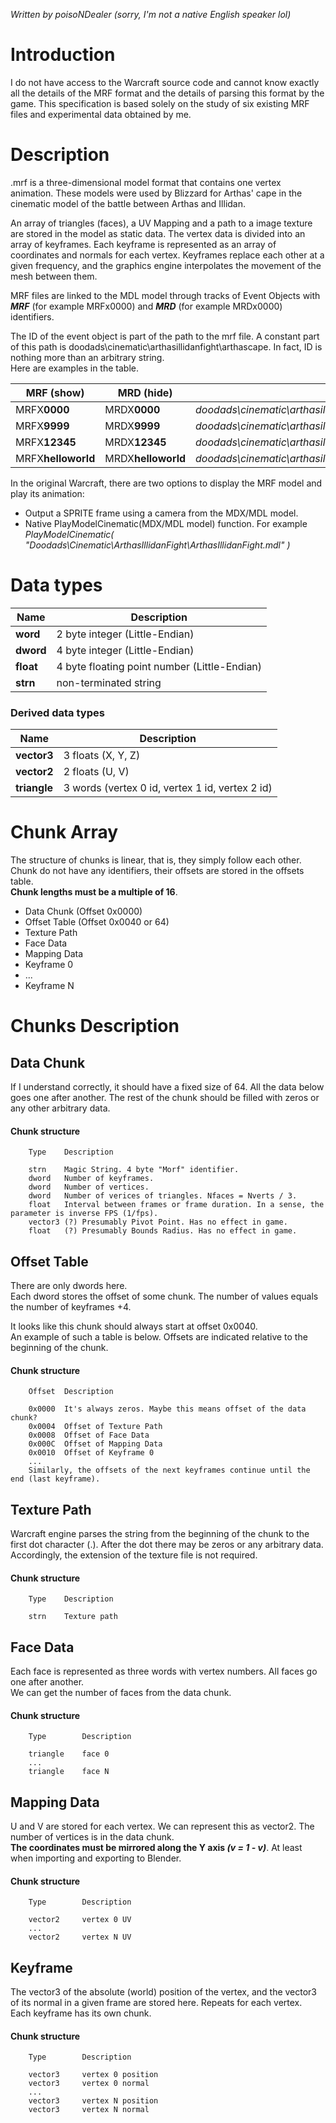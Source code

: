 *Written by poisoNDealer (sorry, I'm not a native English speaker lol)*


# Introduction

I do not have access to the Warcraft source code and cannot know exactly all the details of the MRF format and the details of parsing this format by the game. This specification is based solely on the study of six existing MRF files and experimental data obtained by me.

# Description

.mrf is a three-dimensional model format that contains one vertex animation. These models were used by Blizzard for Arthas' cape in the cinematic model of the battle between Arthas and Illidan.

An array of triangles (faces), a UV Mapping and a path to a image texture are stored in the model as static data.
The vertex data is divided into an array of keyframes. Each keyframe is represented as an array of coordinates and normals for each vertex. Keyframes replace each other at a given frequency, and the graphics engine interpolates the movement of the mesh between them.  

MRF files are linked to the MDL model through tracks of Event Objects with ***MRF*** (for example MRFx0000) and ***MRD*** (for example MRDx0000) identifiers.

The ID of the event object is part of the path to the mrf file. A constant part of this path is doodads\cinematic\arthasillidanfight\arthascape. In fact, ID is nothing more than an arbitrary string.  
Here are examples in the table.

| MRF (show)  | MRD (hide) | Path |
|------|-------|-------|
| MRFX**0000** | MRDX**0000** | *doodads\cinematic\arthasillidanfight\arthascape**0000**.mrf* |
| MRFX**9999** | MRDX**9999** | *doodads\cinematic\arthasillidanfight\arthascape**9999**.mrf* |
| MRFX**12345** | MRDX**12345** | *doodads\cinematic\arthasillidanfight\arthascape**12345**.mrf* |
| MRFX**helloworld** | MRDX**helloworld** | *doodads\cinematic\arthasillidanfight\arthascape**helloworld**.mrf* |


In the original Warcraft, there are two options to display the MRF model and play its animation:
- Output a SPRITE frame using a camera from the MDX/MDL model.
- Native PlayModelCinematic(MDX/MDL model) function.  For example *PlayModelCinematic( "Doodads\\Cinematic\\ArthasIllidanFight\\ArthasIllidanFight.mdl" )*

# Data types 

| Name  | Description |
|------|-------|
| **word** | 2 byte integer (Little-Endian) |
| **dword** | 4 byte integer (Little-Endian) |
| **float** | 4 byte floating point number (Little-Endian) |
| **strn** | non-terminated string  |

### Derived data types
| Name  | Description |
|------|-------|
| **vector3** | 3 floats (X, Y, Z) |
| **vector2** | 2 floats (U, V) |
| **triangle** | 3 words (vertex 0 id, vertex 1 id, vertex 2 id) |



# Chunk Array
The structure of chunks is linear, that is, they simply follow each other. Chunk do not have any identifiers, their offsets are stored in the offsets table.  
**Chunk lengths must be a multiple of 16**.  


- Data Chunk (Offset 0x0000) 
- Offset Table (Offset 0x0040 or 64) 
- Texture Path
- Face Data
- Mapping Data
- Keyframe 0
- ...
- Keyframe N

# Chunks Description

## Data Chunk
If I understand correctly, it should have a fixed size of 64. 
All the data below goes one after another. The rest of the chunk should be filled with zeros or any other arbitrary data.  
#### Chunk structure
    
        Type    Description

        strn    Magic String. 4 byte "Morf" identifier.
        dword   Number of keyframes.
        dword   Number of vertices.
        dword   Number of verices of triangles. Nfaces = Nverts / 3.
        float   Interval between frames or frame duration. In a sense, the parameter is inverse FPS (1/fps).
        vector3 (?) Presumably Pivot Point. Has no effect in game.
        float   (?) Presumably Bounds Radius. Has no effect in game.

## Offset Table
There are only dwords here.  
Each dword stores the offset of some chunk. The number of values equals the number of keyframes +4.  

It looks like this chunk should always start at offset 0x0040.  
An example of such a table is below. Offsets are indicated relative to the beginning of the chunk.
#### Chunk structure

        Offset  Description

        0x0000  It's always zeros. Maybe this means offset of the data chunk?
        0x0004  Offset of Texture Path
        0x0008  Offset of Face Data
        0x000C  Offset of Mapping Data
        0x0010  Offset of Keyframe 0
        ...
        Similarly, the offsets of the next keyframes continue until the end (last keyframe).

## Texture Path
Warcraft engine parses the string from the beginning of the chunk to the first dot character (.). 
After the dot there may be zeros or any arbitrary data. Accordingly, the extension of the texture file is not required.
#### Chunk structure

        Type    Description

        strn    Texture path

## Face Data
Each face is represented as three words with vertex numbers. All faces go one after another.  
We can get the number of faces from the data chunk.
#### Chunk structure

        Type        Description

        triangle    face 0 
        ...
        triangle    face N 

## Mapping Data
U and V are stored for each vertex. We can represent this as vector2. 
The number of vertices is in the data chunk.  
**The coordinates must be mirrored along the Y axis *(v = 1 - v)***. At least when importing and exporting to Blender.

#### Chunk structure

        Type        Description

        vector2     vertex 0 UV
        ...
        vector2     vertex N UV

## Keyframe 
The vector3 of the absolute (world) position of the vertex, and the vector3 of its normal in a given frame are stored here. Repeats for each vertex.  
Each keyframe has its own chunk.
#### Chunk structure
        Type        Description

        vector3     vertex 0 position 
        vector3     vertex 0 normal 
        ...
        vector3     vertex N position 
        vector3     vertex N normal 
    




